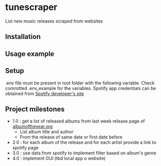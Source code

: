 # tunescraper
List new music releases scraped from websites

## Installation

## Usage example

## Setup
.env file must be present in root folder with the following variable. 
Check committed .env_example for the variables.
Spotify app credentials can be obtained from [Spotify developer's site](https://developer.spotify.com/documentation/web-api/concepts/apps)


## Project milestones
* 1.0 : get a list of released albums from last week release page of [albumoftheyear.org](https://www.albumoftheyear.org/releases/this-week/)
  * List album title and author
  * From the release of same date or first date before 
* 2.0 : for each album of the release and for each artist provide a link to spotify page 
* 3.0 : use data from spotify to implement filter based on album's genre
* 4.0 : implement GUI (tbd local app o website)




